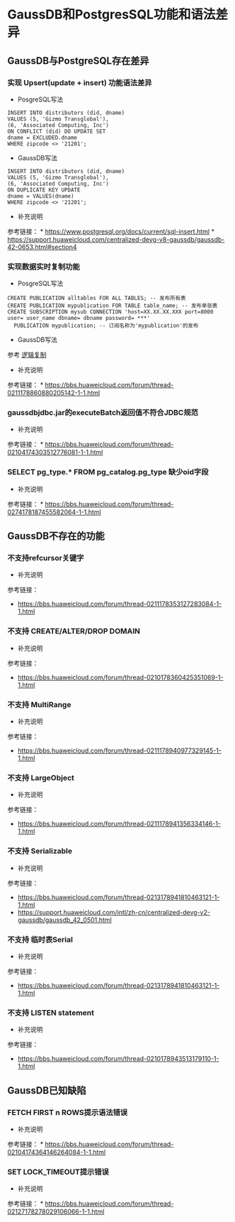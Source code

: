 # GaussDB和PostgresSQL功能和语法差异

## GaussDB与PostgreSQL存在差异

### 实现 Upsert(update + insert) 功能语法差异

* PosgreSQL写法

```
INSERT INTO distributors (did, dname)
VALUES (5, 'Gizmo Transglobal'), 
(6, 'Associated Computing, Inc')
ON CONFLICT (did) DO UPDATE SET
dname = EXCLUDED.dname
WHERE zipcode <> '21201';
```

* GaussDB写法

```
INSERT INTO distributors (did, dname)
VALUES (5, 'Gizmo Transglobal'), 
(6, 'Associated Computing, Inc')
ON DUPLICATE KEY UPDATE 
dname = VALUES(dname)
WHERE zipcode <> '21201';
```

* 补充说明

参考链接：
    * https://www.postgresql.org/docs/current/sql-insert.html
    * https://support.huaweicloud.com/centralized-devg-v8-gaussdb/gaussdb-42-0653.html#section4

### 实现数据实时复制功能

* PosgreSQL写法

```
CREATE PUBLICATION alltables FOR ALL TABLES; -- 发布所有表
CREATE PUBLICATION mypublication FOR TABLE table_name; -- 发布单张表
CREATE SUBSCRIPTION mysub CONNECTION 'host=XX.XX.XX.XXX port=8000 user= user_name dbname= dbname password= ***'
  PUBLICATION mypublication; -- 订阅名称为'mypublication'的发布
```

* GaussDB写法

参考 [逻辑复制](https://doc.hcs.huawei.com/db/zh-cn/gaussdbqlh/24.7.30.10/fg-dist/gaussdb-18-0030.html)

* 补充说明

参考链接：
    * https://bbs.huaweicloud.com/forum/thread-0211178860880205142-1-1.html

### gaussdbjdbc.jar的executeBatch返回值不符合JDBC规范

* 补充说明

参考链接：
    * https://bbs.huaweicloud.com/forum/thread-02104174303512776081-1-1.html

### SELECT pg_type.* FROM pg_catalog.pg_type 缺少oid字段

* 补充说明

参考链接：
    * https://bbs.huaweicloud.com/forum/thread-0274178187455582064-1-1.html

## GaussDB不存在的功能

### 不支持refcursor关键字

* 补充说明

参考链接：
* https://bbs.huaweicloud.com/forum/thread-0211178353127283084-1-1.html

### 不支持 CREATE/ALTER/DROP DOMAIN

* 补充说明

参考链接：
* https://bbs.huaweicloud.com/forum/thread-0210178360425351069-1-1.html

### 不支持 MultiRange

* 补充说明

参考链接：
* https://bbs.huaweicloud.com/forum/thread-0211178940977329145-1-1.html

### 不支持 LargeObject

* 补充说明

参考链接：
* https://bbs.huaweicloud.com/forum/thread-0211178941356334146-1-1.html

### 不支持 Serializable

* 补充说明

参考链接：
* https://bbs.huaweicloud.com/forum/thread-0213178941810463121-1-1.html
* https://support.huaweicloud.com/intl/zh-cn/centralized-devg-v2-gaussdb/gaussdb_42_0501.html

### 不支持 临时表Serial

* 补充说明

参考链接：
* https://bbs.huaweicloud.com/forum/thread-0213178941810463121-1-1.html

### 不支持 LISTEN statement

* 补充说明

参考链接：
* https://bbs.huaweicloud.com/forum/thread-0210178943513179110-1-1.html

## GaussDB已知缺陷

### FETCH FIRST n ROWS提示语法错误

* 补充说明

参考链接：
    * https://bbs.huaweicloud.com/forum/thread-02104174364146264084-1-1.html

### SET LOCK_TIMEOUT提示错误

* 补充说明

参考链接：
    * https://bbs.huaweicloud.com/forum/thread-02127178278029106066-1-1.html

